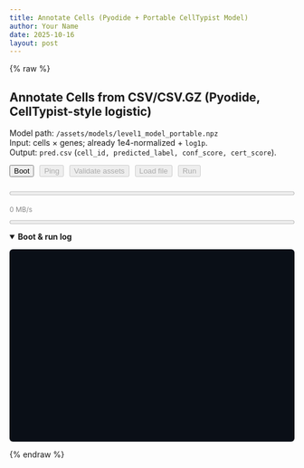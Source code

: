 ```yaml
---
title: Annotate Cells (Pyodide + Portable CellTypist Model)
author: Your Name
date: 2025-10-16
layout: post
---
```


{% raw %}

<!-- Robust global loader for Pyodide; the JS below waits for it before booting. -->
<script defer src="https://cdn.jsdelivr.net/pyodide/v0.26.3/full/pyodide.js" id="pyodideScript"></script>

<h2>Annotate Cells from CSV/CSV.GZ (Pyodide, CellTypist-style logistic)</h2>
<p>
  Model path: <code>/assets/models/level1_model_portable.npz</code><br>
  Input: cells × genes; already 1e4-normalized + <code>log1p</code>.<br>
  Output: <code>pred.csv</code> (<code>cell_id, predicted_label, conf_score, cert_score</code>).
</p>

<!-- Controls (exactly five buttons, in order) -->
<div style="display:flex;flex-wrap:wrap;gap:10px;margin-bottom:8px;">
  <button id="bootBtn" type="button">Boot</button>
  <button id="pingBtn" type="button" disabled>Ping</button>
  <button id="validateBtn" type="button" disabled>Validate assets</button>
  <label for="csvInput" class="buttonlike" style="display:inline-block;">
    <input type="file" id="csvInput" accept=".csv,.csv.gz,text/csv" style="display:none;">
    <button id="loadFileBtn" type="button" disabled>Load file</button>
  </label>
  <button id="runBtn" type="button" disabled>Run</button>
</div>

<progress id="uploadProg" max="100" value="0" style="width:100%;margin-top:8px;"></progress>
<div id="speedLabel" style="font-size:12px;color:#888;margin-bottom:8px;">0 MB/s</div>
<progress id="procProg" max="100" value="0" style="width:100%;"></progress>

<p id="downloadWrap" style="display:none;margin-top:8px;">
  <a id="downloadLink" download="pred.csv">Download pred.csv</a>
</p>

<details open style="margin-top:10px;">
  <summary><strong>Boot & run log</strong></summary>
  <pre id="log" style="background:#0a0f17;color:#e8eef7;padding:10px;border-radius:6px;overflow:auto;height:320px;white-space:pre-wrap;"></pre>
</details>

<script>
(function(){
  // --- Helpers ---
  function $(id){ return document.getElementById(id); }
  function log(m){ const el=$("log"); el.textContent += m + "\\n"; el.scrollTop = el.scrollHeight; }
  function setDisabled(elOrId, v){
    const el = typeof elOrId==="string" ? $(elOrId) : elOrId;
    if(el) el.disabled = !!v;
  }
  function waitForGlobal(fnName, timeoutMs){
    return new Promise((resolve, reject)=>{
      const t0 = performance.now();
      (function check(){
        if (typeof globalThis[fnName] === "function") return resolve();
        if (performance.now() - t0 > timeoutMs) return reject(new Error("Timeout waiting for "+fnName));
        setTimeout(check, 100);
      })();
    });
  }
  function readFileWithProgress(file){
    return new Promise((resolve, reject)=>{
      const reader = new FileReader();
      let last = performance.now(), lastLoaded = 0;
      reader.onprogress = (e)=>{
        if(e.lengthComputable){
          const pct = Math.round((e.loaded/e.total)*100);
          $("uploadProg").value = pct;
          const now = performance.now();
          const rate = (e.loaded-lastLoaded)/((now-last)/1000); // bytes/s
          $("speedLabel").textContent = (rate/1048576).toFixed(2) + " MB/s";
          last = now; lastLoaded = e.loaded;
        }
      };
      reader.onload  = ()=> resolve(new Uint8Array(reader.result));
      reader.onerror = ()=> reject(reader.error || new Error("FileReader error"));
      reader.readAsArrayBuffer(file);
    });
  }

  // --- State ---
  const MODEL_URL = "/assets/models/level1_model_portable.npz";
  let pyodide=null, FS=null;
  let pyReady=false, libsReady=false, modelReady=false, fileReady=false, uploaded=false;
  let fileBytes=null, resultUrl=null;

  // --- Boot ---
  $("bootBtn").addEventListener("click", async ()=>{
    try{
      setDisabled("bootBtn", true);
      log("⏳ Boot: waiting for pyodide.js …");
      await waitForGlobal("loadPyodide", 20000);
      log("⏳ Boot: initializing Pyodide…");
      pyodide = await globalThis.loadPyodide({ indexURL: "https://cdn.jsdelivr.net/pyodide/v0.26.3/full/" });
      FS = pyodide.FS;
      pyReady = true;
      log("✅ Pyodide " + pyodide.version + " loaded.");

      log("⏳ Boot: importing numpy/pandas/gzip…");
      await pyodide.runPythonAsync("import numpy as np, pandas as pd, gzip, io, json, os");
      libsReady = true;
      log("✅ Python libs imported.");

      setDisabled("pingBtn", false);
      setDisabled("validateBtn", false);
      setDisabled("loadFileBtn", false);
    }catch(err){
      log("❌ Boot failed: " + (err?.message || err));
      setDisabled("bootBtn", false);
      return;
    }
    setDisabled("bootBtn", false);
  });

  // --- Ping (sanity) ---
  $("pingBtn").addEventListener("click", async ()=>{
    if(!pyReady){ alert("Boot first."); return; }
    try{
      log("🔔 Ping: running a tiny Python check…");
      const out = await pyodide.runPythonAsync(`
import numpy as np, pandas as pd, sys
print("numpy", np.__version__)
print("pandas", pd.__version__)
a = np.array([1,2,3]).sum()
print("sum:", int(a))
"OK"
      `);
      log("✅ Ping OK: " + out);
    }catch(err){
      log("❌ Ping failed: " + (err?.message || err));
    }
  });

  // --- Validate assets (model) ---
  $("validateBtn").addEventListener("click", async ()=>{
    log("🔎 Validate: checking " + MODEL_URL + " …");
    try{
      let resp = await fetch(MODEL_URL, { method: "HEAD", cache: "no-store" });
      if(!resp.ok){
        log("ℹ️ HEAD got " + resp.status + ", trying GET…");
        resp = await fetch(MODEL_URL, { cache: "no-store" });
      }
      if(!resp.ok) throw new Error("HTTP " + resp.status);
      const size = resp.headers.get("content-length");
      log("✅ Model reachable" + (size ? (" (" + (Number(size)/1e6).toFixed(2) + " MB)") : "") + ".");

      if(!pyReady){ log("ℹ️ Boot first to load model into FS."); return; }
      const buf = new Uint8Array(await resp.arrayBuffer());
      FS.writeFile("/tmp_model", buf);
      modelReady = true;
      log("✅ Model loaded into /tmp_model");
      setDisabled("runBtn", !(uploaded && modelReady));
    }catch(err){
      modelReady = false;
      setDisabled("runBtn", true);
      log("❌ Validate failed: " + (err?.message || err));
    }
  });

  // --- Load file (choose + read to memory; write to FS) ---
  $("loadFileBtn").addEventListener("click", ()=>{
    if(!pyReady){ alert("Boot first."); return; }
    $("csvInput").click();
  });

  $("csvInput").addEventListener("change", async (e)=>{
    const f = e.target.files && e.target.files[0];
    if(!f){ return; }
    try{
      log("📁 Selected: " + f.name);
      const bytes = await readFileWithProgress(f);
      fileBytes = bytes;
      fileReady = true;
      FS.writeFile("/tmp_input", bytes);
      uploaded = true;
      log("📤 Loaded into FS → /tmp_input (" + (bytes.length/1e6).toFixed(2) + " MB)");
      setDisabled("runBtn", !(uploaded && modelReady));
      if(!modelReady) log("ℹ️ Validate assets to load model, then Run will enable.");
    }catch(err){
      log("❌ File load failed: " + (err?.message || err));
      fileReady = false; uploaded = false;
      setDisabled("runBtn", true);
    }
  });

  // --- Run analysis ---
  $("runBtn").addEventListener("click", async ()=>{
    if(!uploaded){ alert("Load a CSV first."); return; }
    if(!modelReady){ alert("Validate/Load model first."); return; }
    if(!libsReady){ alert("Boot first."); return; }
    try{
      $("procProg").value = 5;
      log("▶️ Running annotation…");
      const code = `
import numpy as np, pandas as pd, gzip, json, os

def read_any(path):
    try:
        return pd.read_csv(gzip.open(path,'rt'), index_col=0)
    except Exception:
        return pd.read_csv(path, index_col=0)

X = read_any('/tmp_input')

_npz = np.load('/tmp_model', allow_pickle=True)
loaded = {
    'coef_': _npz['coef_'],
    'intercept_': _npz['intercept_'],
    'classes_': _npz['classes_'],
    'features': _npz['features'] if 'features' in _npz.files else _npz['features_'],
    'scaler_mean_': _npz['scaler_mean_'],
    'scaler_scale_': _npz['scaler_scale_'],
    'with_mean': bool(_npz['with_mean'].flat[0]) if _npz['with_mean'].size else True,
}

feat_lower = np.char.lower(loaded['features'].astype(str))
cols_lower = {str(c).lower(): str(c) for c in X.columns.astype(str)}
present = [cols_lower[g] for g in feat_lower if g in cols_lower]
if len(present) == 0:
    raise ValueError('No overlapping features between input and model.')

ordered_cols, keep_mask = [], []
for g in feat_lower:
    if g in cols_lower:
        ordered_cols.append(cols_lower[g]); keep_mask.append(True)
    else:
        keep_mask.append(False)

coef_keep  = loaded['coef_'][:, keep_mask]
mean_keep  = loaded['scaler_mean_'][keep_mask]
scale_keep = loaded['scaler_scale_'][keep_mask]
X2 = X[ordered_cols].values.astype('float32')

if loaded['with_mean']:
    X2 = (X2 - mean_keep) / (scale_keep + 1e-8)
else:
    X2 = X2 / (scale_keep + 1e-8)

X2[X2 > 10] = 10
logits = X2 @ coef_keep.T + loaded['intercept_']
if logits.ndim == 1:
    logits = np.column_stack([-logits, logits])

z = logits - logits.max(axis=1, keepdims=True)
e = np.exp(z); P = e / e.sum(axis=1, keepdims=True)
idx = np.argmax(P, axis=1)
labels = loaded['classes_'][idx]
top = P[np.arange(P.shape[0]), idx]
part = np.partition(P, -2, axis=1)[:, -2:]
cert = part[:,1] - part[:,0]

out = pd.DataFrame({'cell_id': X.index, 'predicted_label': labels, 'conf_score': top, 'cert_score': cert})
out.to_csv('/pred.csv', index=False)
print('DONE', X.shape, len(loaded['classes_']))
`;
      await pyodide.runPythonAsync(code);
      $("procProg").value = 100;
      const bytes = FS.readFile("/pred.csv");
      const blob  = new Blob([bytes], { type: "text/csv" });
      if(resultUrl){ URL.revokeObjectURL(resultUrl); }
      resultUrl = URL.createObjectURL(blob);
      $("downloadWrap").style.display = "block";
      $("downloadLink").href = resultUrl;
      log("✅ pred.csv ready. Use the link above to download.");
    }catch(err){
      log("❌ Run error: " + (err?.message || err));
    }
  });

  // Initial hint
  log("Flow → 1) Boot  2) Ping  3) Validate assets  4) Load file  5) Run");
})();
</script>

{% endraw %}
